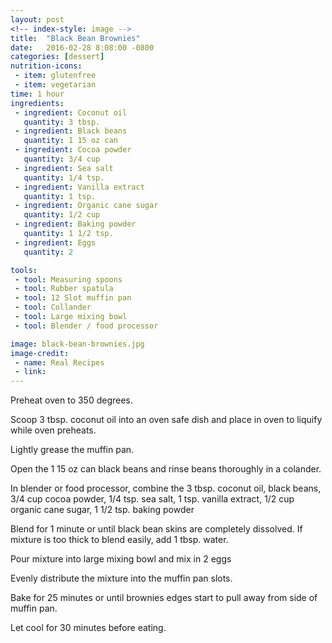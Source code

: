 ```yaml
---
layout: post
<!-- index-style: image -->
title:  "Black Bean Brownies"
date:   2016-02-28 8:08:00 -0800
categories: [dessert]
nutrition-icons:
 - item: glutenfree
 - item: vegetarian
time: 1 hour
ingredients:
 - ingredient: Coconut oil
   quantity: 3 tbsp.
 - ingredient: Black beans
   quantity: 1 15 oz can
 - ingredient: Cocoa powder
   quantity: 3/4 cup
 - ingredient: Sea salt
   quantity: 1/4 tsp.
 - ingredient: Vanilla extract
   quantity: 1 tsp.
 - ingredient: Organic cane sugar
   quantity: 1/2 cup
 - ingredient: Baking powder
   quantity: 1 1/2 tsp.
 - ingredient: Eggs
   quantity: 2

tools:
 - tool: Measuring spoons
 - tool: Rubber spatula
 - tool: 12 Slot muffin pan
 - tool: Collander
 - tool: Large mixing bowl
 - tool: Blender / food processor

image: black-bean-brownies.jpg
image-credit:
 - name: Real Recipes
 - link: 
---
```


Preheat oven to 350 degrees.

Scoop <span>3 tbsp. coconut oil</span> into an oven safe dish and place in oven to liquify while oven preheats.

Lightly grease the muffin pan.

Open the <span>1 15 oz can black beans</span> and rinse beans thoroughly in a colander.

In blender or food processor, combine the <span>3 tbsp. coconut oil,</span> <span>black beans,</span> <span>3/4 cup cocoa powder,</span> <span>1/4 tsp. sea salt,</span> <span>1 tsp. vanilla extract,</span> <span>1/2 cup organic cane sugar,</span> <span>1 1/2 tsp. baking powder</span>

Blend for 1 minute or until black bean skins are completely dissolved. If mixture is too thick to blend easily, add 1 tbsp. water.

Pour mixture into large mixing bowl and mix in <span>2 eggs</span>

Evenly distribute the mixture into the muffin pan slots.

Bake for 25 minutes or until brownies edges start to pull away from side of muffin pan.

Let cool for 30 minutes before eating.